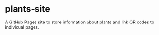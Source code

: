# plants-site
A GitHub Pages site to store information about plants and link QR codes to individual pages.
